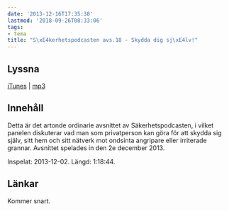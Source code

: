 ```yaml
---
date: '2013-12-16T17:35:38'
lastmod: '2018-09-26T08:33:06'
tags:
- tema
title: "S\xE4kerhetspodcasten avs.18 - Skydda dig sj\xE4lv!"
---
```

## Lyssna

[iTunes](https://itunes.apple.com/se/podcast/sakerhetspodcasten/id576469997?mt=2)  \| [mp3](http://traffic.libsyn.com/sakerhetspodcasten/hemmasakerhet.mp3)

## Innehåll

Detta är det artonde ordinarie avsnittet av Säkerhetspodcasten, i vilket panelen
diskuterar vad man som privatperson kan göra för att skydda sig själv, sitt hem och
sitt nätverk mot ondsinta angripare eller irriterade grannar. Avsnittet spelades
in den 2e december 2013.

Inspelat: 2013-12-02. Längd: 1:18:44.

## Länkar

Kommer snart.


